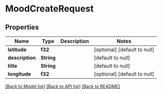 # MoodCreateRequest

## Properties
Name | Type | Description | Notes
------------ | ------------- | ------------- | -------------
**latitude** | **f32** |  | [optional] [default to null]
**description** | **String** |  | [default to null]
**title** | **String** |  | [default to null]
**longitude** | **f32** |  | [optional] [default to null]

[[Back to Model list]](../README.md#documentation-for-models) [[Back to API list]](../README.md#documentation-for-api-endpoints) [[Back to README]](../README.md)


